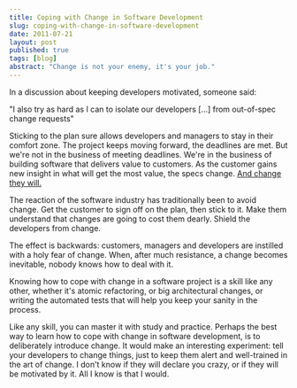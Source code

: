 ```yaml
---
title: Coping with Change in Software Development
slug: coping-with-change-in-software-development
date: 2011-07-21
layout: post
published: true
tags: [blog]
abstract: "Change is not your enemy, it's your job."
---
```


In a discussion about keeping developers motivated, someone said:

"I also try as hard as I can to isolate our developers [...] from out-of-spec change requests"

Sticking to the plan sure allows developers and managers to stay in their comfort zone. The project keeps moving forward, the deadlines are met. But we're not in the business of meeting deadlines. We're in the business of building software that delivers value to customers. As the customer gains new insight in what will get the most value, the specs change. [And change they will.](http://www.google.com/?q=change+is+the+only+constant)

The reaction of the software industry has traditionally been to avoid change. Get the customer to sign off on the plan, then stick to it. Make them understand that changes are going to cost them dearly. Shield the developers from change.

The effect is backwards: customers, managers and developers are instilled with a holy fear of change. When, after much resistance, a change becomes inevitable, nobody knows how to deal with it.

Knowing how to cope with change in a software project is a skill like any other, whether it's atomic refactoring, or big architectural changes, or writing the automated tests that will help you keep your sanity in the process.

Like any skill, you can master it with study and practice. Perhaps the best way to learn how to cope with change in software development, is to deliberately introduce change. It would make an interesting experiment: tell your developers to change things, just to keep them alert and well-trained in the art of change. I don't know if they will declare you crazy, or if they will be motivated by it. All I know is that I would.

